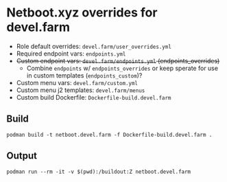 # Netboot.xyz overrides for devel.farm

- Role default overrides: `devel.farm/user_overrides.yml`
- Required endpoint vars: `endpoints.yml`
- ~~Custom endpoint vars: `devel.farm/endpoints.yml` (endpoints_overrides)~~
    - Combine `endpoints` w/ `endpoints_overrides` or keep sperate for use in custom templates (`endpoints_custom`)?
- Custom menu vars: `devel.farm/custom.yml`
- Custom menu j2 templates: `devel.farm/menus`
- Custom build Dockerfile: `Dockerfile-build.devel.farm`

## Build

```
podman build -t netboot.devel.farm -f Dockerfile-build.devel.farm .
```

## Output

```
podman run --rm -it -v $(pwd):/buildout:Z netboot.devel.farm
```